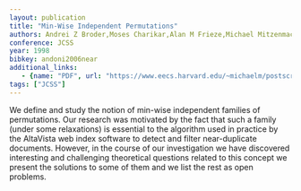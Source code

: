 ```yaml
---
layout: publication
title: "Min-Wise Independent Permutations"
authors: Andrei Z Broder,Moses Charikar,Alan M Frieze,Michael Mitzenmacher
conference: JCSS
year: 1998
bibkey: andoni2006near
additional_links:
   - {name: "PDF", url: "https://www.eecs.harvard.edu/~michaelm/postscripts/jcss2000.pdf"}
tags: ["JCSS"]
---
```

We define and study the notion of min-wise independent families of permutations. Our research was motivated by the fact that such a family (under some relaxations) is essential to the algorithm used in practice by the AltaVista web index software to detect and filter near-duplicate documents. However, in the course of our investigation we have discovered interesting and challenging theoretical questions related to this concept we present the solutions to some of them and we list the rest as open problems.
